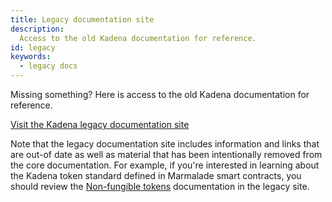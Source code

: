 ```yaml
---
title: Legacy documentation site
description:
  Access to the old Kadena documentation for reference.
id: legacy
keywords:
  - legacy docs
---
```


Missing something? Here is access to the old Kadena documentation for reference.

[Visit the Kadena legacy documentation site](https://alpha-docs-fp4romh7i-kadena-js.vercel.app)


Note that the legacy documentation site includes information and links that are out-of date as well as material that has been intentionally removed from the core documentation.
For example, if you're interested in learning about the Kadena token standard defined in Marmalade smart contracts, you should review the [Non-fungible tokens](https://alpha-docs-fp4romh7i-kadena-js.vercel.app/build/nft-marmalade) documentation in the legacy site.